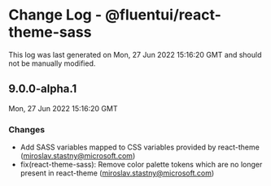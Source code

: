 # Change Log - @fluentui/react-theme-sass

This log was last generated on Mon, 27 Jun 2022 15:16:20 GMT and should not be manually modified.

<!-- Start content -->

## 9.0.0-alpha.1

Mon, 27 Jun 2022 15:16:20 GMT

### Changes

- Add SASS variables mapped to CSS variables provided by react-theme (miroslav.stastny@microsoft.com)
- fix(react-theme-sass): Remove color palette tokens which are no longer present in react-theme (miroslav.stastny@microsoft.com)
